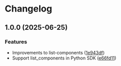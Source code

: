 # Changelog

## 1.0.0 (2025-06-25)


### Features

* Improvements to list-components ([1e943df](https://github.com/riptano/stepflow/commit/1e943dfb7f54d331fef808ae5f52b7ed468ace46))
* Support list_components in Python SDK ([e66fd11](https://github.com/riptano/stepflow/commit/e66fd113ee71726038f97c7293a356d6ba780061))
